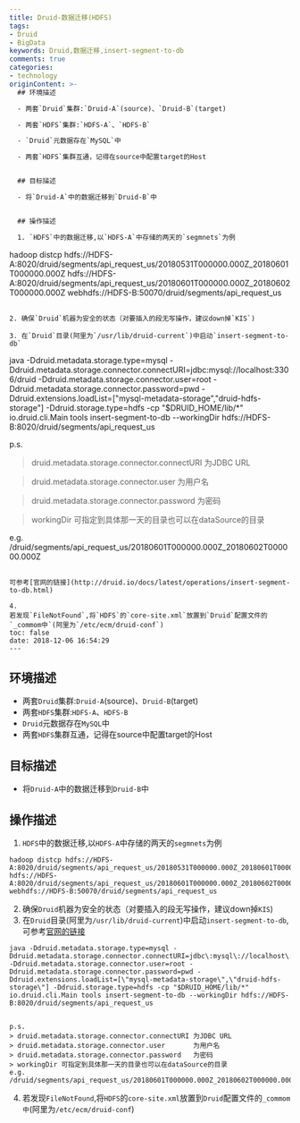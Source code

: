 ```yaml
---
title: Druid-数据迁移(HDFS)
tags:
- Druid
- BigData
keywords: Druid,数据迁移,insert-segment-to-db
comments: true
categories:
- technology
originContent: >-
  ## 环境描述

  - 两套`Druid`集群:`Druid-A`(source)、`Druid-B`(target)

  - 两套`HDFS`集群:`HDFS-A`、`HDFS-B`

  - `Druid`元数据存在`MySQL`中

  - 两套`HDFS`集群互通，记得在source中配置target的Host


  ## 目标描述

  - 将`Druid-A`中的数据迁移到`Druid-B`中


  ## 操作描述

  1. `HDFS`中的数据迁移,以`HDFS-A`中存储的两天的`segmnets`为例

  ```

  hadoop distcp
  hdfs://HDFS-A:8020/druid/segments/api_request_us/20180531T000000.000Z_20180601T000000.000Z
  hdfs://HDFS-A:8020/druid/segments/api_request_us/20180601T000000.000Z_20180602T000000.000Z
  webhdfs://HDFS-B:50070/druid/segments/api_request_us

  ```

  2. 确保`Druid`机器为安全的状态（对要插入的段无写操作，建议down掉`KIS`)

  3. 在`Druid`目录(阿里为`/usr/lib/druid-current`)中启动`insert-segment-to-db`

  ```

  java -Ddruid.metadata.storage.type=mysql
  -Ddruid.metadata.storage.connector.connectURI=jdbc\:mysql\://localhost\:3306/druid
  -Ddruid.metadata.storage.connector.user=root
  -Ddruid.metadata.storage.connector.password=pwd
  -Ddruid.extensions.loadList=[\"mysql-metadata-storage\",\"druid-hdfs-storage\"]
  -Ddruid.storage.type=hdfs -cp "$DRUID_HOME/lib/*" io.druid.cli.Main tools
  insert-segment-to-db --workingDir
  hdfs://HDFS-B:8020/druid/segments/api_request_us



  p.s.

  > druid.metadata.storage.connector.connectURI 为JDBC URL

  > druid.metadata.storage.connector.user       为用户名

  > druid.metadata.storage.connector.password   为密码

  > workingDir 可指定到具体那一天的目录也可以在dataSource的目录

  e.g. /druid/segments/api_request_us/20180601T000000.000Z_20180602T000000.000Z

  ```

  可参考[官网的链接](http://druid.io/docs/latest/operations/insert-segment-to-db.html)

  4.
  若发现`FileNotFound`,将`HDFS`的`core-site.xml`放置到`Druid`配置文件的`_commom中`(阿里为`/etc/ecm/druid-conf`)
toc: false
date: 2018-12-06 16:54:29
---
```



## 环境描述
- 两套`Druid`集群:`Druid-A`(source)、`Druid-B`(target)
- 两套`HDFS`集群:`HDFS-A`、`HDFS-B`
- `Druid`元数据存在`MySQL`中
- 两套`HDFS`集群互通，记得在source中配置target的Host

## 目标描述
- 将`Druid-A`中的数据迁移到`Druid-B`中

## 操作描述
1. `HDFS`中的数据迁移,以`HDFS-A`中存储的两天的`segmnets`为例
```
hadoop distcp hdfs://HDFS-A:8020/druid/segments/api_request_us/20180531T000000.000Z_20180601T000000.000Z hdfs://HDFS-A:8020/druid/segments/api_request_us/20180601T000000.000Z_20180602T000000.000Z webhdfs://HDFS-B:50070/druid/segments/api_request_us
```
2. 确保`Druid`机器为安全的状态（对要插入的段无写操作，建议down掉`KIS`)
3. 在`Druid`目录(阿里为`/usr/lib/druid-current`)中启动`insert-segment-to-db`,可参考[官网的链接](http://druid.io/docs/latest/operations/insert-segment-to-db.html)
```
java -Ddruid.metadata.storage.type=mysql -Ddruid.metadata.storage.connector.connectURI=jdbc\:mysql\://localhost\:3306/druid -Ddruid.metadata.storage.connector.user=root -Ddruid.metadata.storage.connector.password=pwd -Ddruid.extensions.loadList=[\"mysql-metadata-storage\",\"druid-hdfs-storage\"] -Ddruid.storage.type=hdfs -cp "$DRUID_HOME/lib/*" io.druid.cli.Main tools insert-segment-to-db --workingDir hdfs://HDFS-B:8020/druid/segments/api_request_us


p.s.
> druid.metadata.storage.connector.connectURI 为JDBC URL
> druid.metadata.storage.connector.user       为用户名
> druid.metadata.storage.connector.password   为密码
> workingDir 可指定到具体那一天的目录也可以在dataSource的目录
e.g. /druid/segments/api_request_us/20180601T000000.000Z_20180602T000000.000Z
```
4. 若发现`FileNotFound`,将`HDFS`的`core-site.xml`放置到`Druid`配置文件的`_commom中`(阿里为`/etc/ecm/druid-conf`)
